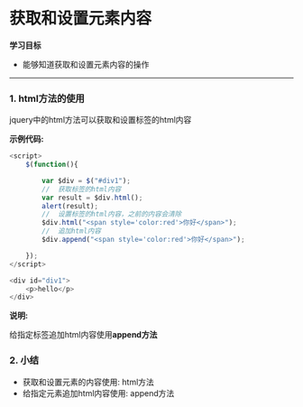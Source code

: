 # 获取和设置元素内容

**学习目标**

* 能够知道获取和设置元素内容的操作

---

### 1. html方法的使用

jquery中的html方法可以获取和设置标签的html内容

**示例代码:**

```js
<script>
    $(function(){

        var $div = $("#div1");
        //  获取标签的html内容
        var result = $div.html();
        alert(result);
        //  设置标签的html内容，之前的内容会清除
        $div.html("<span style='color:red'>你好</span>");
        //  追加html内容
        $div.append("<span style='color:red'>你好</span>");

    });
</script>

<div id="div1">
    <p>hello</p>
</div>
```

**说明:**

给指定标签追加html内容使用**append方法**

### 2. 小结

* 获取和设置元素的内容使用: html方法
* 给指定元素追加html内容使用: append方法

